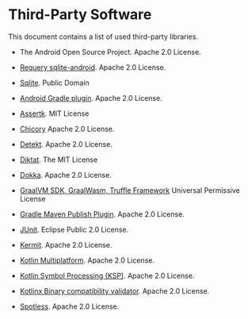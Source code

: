 # Third-Party Software

This document contains a list of used third-party libraries.

* The Android Open Source Project. Apache 2.0 License.
* [Requery sqlite-android](https://github.com/requery/sqlite-android). Apache 2.0 License.
* [Sqlite](https://www.sqlite.org/). Public Domain

* [Android Gradle plugin](https://developer.android.com/build). Apache 2.0 License.
* [Assertk](https://github.com/willowtreeapps/assertk). MIT License
* [Chicory](https://github.com/dylibso/chicory) Apache 2.0 License.
* [Detekt](https://detekt.dev/). Apache 2.0 License.
* [Diktat](https://github.com/saveourtool/diktat). The MIT License
* [Dokka](https://github.com/Kotlin/dokka). Apache 2.0 License.
* [GraalVM SDK, GraalWasm, Truffle Framework](https://github.com/oracle/graal) Universal Permissive License 
* [Gradle Maven Publish Plugin](https://github.com/vanniktech/gradle-maven-publish-plugin). Apache 2.0 License.
* [JUnit](https://junit.org/junit5/). Eclipse Public 2.0 License.
* [Kermit](https://kermit.touchlab.co/). Apache 2.0 License.
* [Kotlin Multiplatform](https://kotlinlang.org). Apache 2.0 License.
* [Kotlin Symbol Processing (KSP)](https://github.com/Kotlin/binary-compatibility-validator). Apache 2.0 License.
* [Kotlinx Binary compatibility validator](https://github.com/Kotlin/binary-compatibility-validator). Apache 2.0 License.
* [Spotless](https://github.com/diffplug/spotless). Apache 2.0 License.
